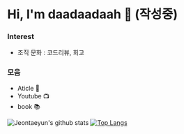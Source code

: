 # Hi, I'm daadaadaah 👋 (작성중)
### Interest
- 조직 문화 : 코드리뷰, 회고


### 모음
- Aticle 📰
- Youtube 📺
- book 📚

![Jeontaeyun's github stats](https://github-readme-stats.vercel.app/api?username=daadaadaah&show_icons=true&hide_border=true)
[![Top Langs](https://github-readme-stats.vercel.app/api/top-langs/?username=daadaadaah&layout=compact)](https://github.com/anuraghazra/github-readme-stats)

<!--
**daadaadaah/daadaadaah** is a ✨ _special_ ✨ repository because its `README.md` (this file) appears on your GitHub profile.

Here are some ideas to get you started:

- 🔭 I’m currently working on ...
- 🌱 I’m currently learning ...
- 👯 I’m looking to collaborate on ...
- 🤔 I’m looking for help with ...
- 💬 Ask me about ...
- 📫 How to reach me: ...
- 😄 Pronouns: ...
- ⚡ Fun fact: ...
-->

